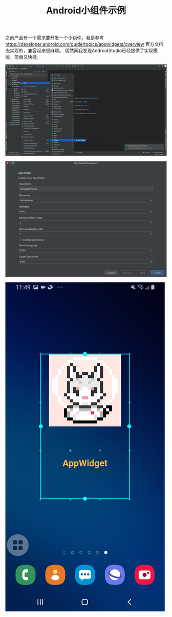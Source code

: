 ﻿---
title: 'Android小组件示例'
categories: 
  - Android
tags:
  - Android
  - Android 小组件
---

之前产品有一个需求要开发一个小组件，我是参考 <https://developer.android.com/guide/topics/appwidgets/overview> 官方文档去实现的，兼容起来很麻烦。
偶然间我发现AndroidStudio已经提供了实现模版，简单又快捷。

![20221115_1](/assets/images/20221115_1.png)

![20221115_2](/assets/images/20221115_2.png)

![20221115_3](/assets/images/20221115_3.png)
